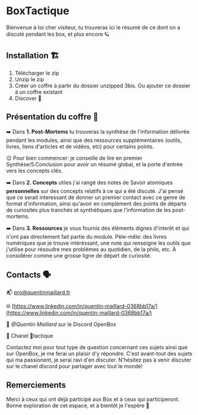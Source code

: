 # BoxTactique

Bienvenue à toi cher visiteur, tu trouveras ici le résumé de ce dont on a discuté pendant les box, et plus encore 🪐

## Installation 🏗️
1. Télécharger le zip
2. Unzip le zip
3. Créer un coffre à partir du dossier unzipped
3bis. Ou ajouter ce dossier à un coffre existant
4. Discover 💫

## Présentation du coffre 🧱

➡️ Dans **1. Post-Mortems** tu trouveras la synthèse de l'information délivrée pendant les modules, ainsi que des ressources supplémentaires (outils, livres, liens d'articles et de vidéos, etc) pour certains points.

😉 Pour bien commencer: je conseille de lire en premier Synthèse/5.Conclusion pour avoir un résumé global, et la porte d'entrée vers les concepts clés.

➡️ Dans **2. Concepts** utiles j'ai rangé des notes de Savoir atomiques **personnelles** sur des concepts relatifs à ce qui a été discuté. 
J'ai pensé que ce serait interessant de donner un premier contact avec ce genre de format d'information, ainsi qu'avoir en complément des points de départs de curiosités plus tranchés et synthétiques que l'information de les post-mortems.

➡️ Dans **3. Ressources** je vous fournis des éléments dignes d'interêt et qui n'ont pas directement fait partie du module.
Pèle-mêle: des livres numériques que je trouve intéréssant, une note qui renseigne les outils que j'utilise pour résoudre mes problèmes au quotidien, de la philo, etc.
À considérer comme une grosse ligne de départ de curiosité.

## Contacts 🗣️
📬 pro@quentinmaillard.fr

🌐 [https://www.linkedin.com/in/quentin-maillard-0368bb17a/](https://www.linkedin.com/in/quentin-maillard-0368bb17a/)

💬 *@Quentin Maillard* sur le Discord OpenBox

💬 Chanel 🥋tactique

Contactez moi pour tout type de question concernant ces sujets ainsi que sur OpenBox, je me ferai un plaisir d'y répondre. 
C'est avant-tout des sujets qui ma passionent, je serai ravi d'en discuter. N'hésitez pas à venir discuter sur le chanel discord pour partager avec tout le monde!

## Remerciements
Merci à ceux qui ont déjà participé aux Box et à ceux qui participeront.
Bonne exploration de cet espace, et à bientôt je l'espère 💫
